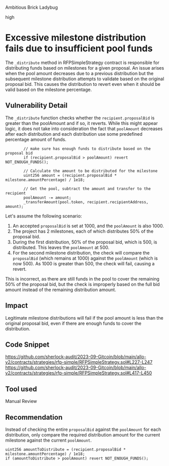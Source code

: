 Ambitious Brick Ladybug

high

# Excessive milestone distribution fails due to insufficient pool funds
The `_distribute` method in RFPSimpleStrategy contract is responsible for distributing funds based on milestones for a given proposal.  An issue arises when the pool amount decreases due to a previous distribution but the subsequent milestone distribution attempts to validate based on the original proposal bid. This causes the distribution to revert even when it should be valid based on the milestone percentage.

## Vulnerability Detail
The `_distribute` function checks whether the `recipient.proposalBid` is greater than the poolAmount and if so, it reverts. While this might appear logic, it does not take into consideration the fact that `poolAmount` decreases after each distribution and each distribution use some predefined percentage amount of funds.

```solidity
        // make sure has enough funds to distribute based on the proposal bid
        if (recipient.proposalBid > poolAmount) revert NOT_ENOUGH_FUNDS();

        // Calculate the amount to be distributed for the milestone
        uint256 amount = (recipient.proposalBid * milestone.amountPercentage) / 1e18;

        // Get the pool, subtract the amount and transfer to the recipient
        poolAmount -= amount;
        _transferAmount(pool.token, recipient.recipientAddress, amount);
```

Let's assume the following scenario:
1. An accepted `proposalBid` is set at 1000, and the `poolAmount` is also 1000.
2. The project has 2 milestones, each of which distributes 50% of the proposal bid.
3. During the first distribution, 50% of the proposal bid, which is 500, is distributed. This leaves the `poolAmount` at 500.
4. For the second milestone distribution, the check will compare the `proposalBid` (which remains at 1000) against the `poolAmount` (which is now 500). As 1000 is greater than 500, the check will fail, causing a revert.

This is incorrect, as there are still funds in the pool to cover the remaining 50% of the proposal bid, but the check is improperly based on the full bid amount instead of the remaining distribution amount.

## Impact
Legitimate milestone distributions will fail if the pool amount is less than the original proposal bid, even if there are enough funds to cover the distribution. 
## Code Snippet
https://github.com/sherlock-audit/2023-09-Gitcoin/blob/main/allo-v2/contracts/strategies/rfp-simple/RFPSimpleStrategy.sol#L227-L247
https://github.com/sherlock-audit/2023-09-Gitcoin/blob/main/allo-v2/contracts/strategies/rfp-simple/RFPSimpleStrategy.sol#L417-L450
## Tool used

Manual Review

## Recommendation
Instead of checking the entire `proposalBid` against the `poolAmount` for each distribution, only compare the required distribution amount for the current milestone against the current `poolAmount`.
```solidity
uint256 amountToDistribute = (recipient.proposalBid * milestone.amountPercentage) / 1e18;
if (amountToDistribute > poolAmount) revert NOT_ENOUGH_FUNDS();

```